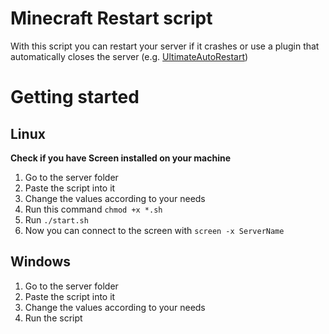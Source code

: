 # Minecraft Restart script

With this script you can restart your server if it crashes or use a plugin that automatically closes the server (e.g. [UltimateAutoRestart](https://www.spigotmc.org/resources/1-8-1-19-3-ultimateautorestart-need-an-autorestart-plugin-grab-the-best-one-today.64414/))


# Getting started
## Linux
**Check if you have Screen installed on your machine**
1. Go to the server folder
2. Paste the script into it
3. Change the values ​​according to your needs
4. Run this command `chmod +x *.sh`
5. Run `./start.sh`
6. Now you can connect to the screen with `screen -x ServerName`

## Windows
1. Go to the server folder
2. Paste the script into it
3. Change the values according to your needs
4. Run the script
